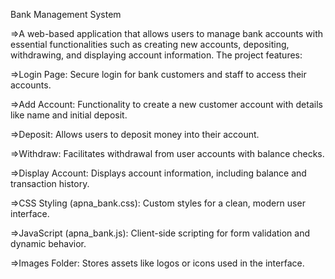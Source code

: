 Bank Management System

=>A web-based application that allows users to manage bank accounts with essential functionalities such as creating new accounts, depositing, withdrawing, and displaying account information. The project features:

=>Login Page: Secure login for bank customers and staff to access their accounts.

=>Add Account: Functionality to create a new customer account with details like name and initial deposit.

=>Deposit: Allows users to deposit money into their account.

=>Withdraw: Facilitates withdrawal from user accounts with balance checks.

=>Display Account: Displays account information, including balance and transaction history.

=>CSS Styling (apna_bank.css): Custom styles for a clean, modern user interface.

=>JavaScript (apna_bank.js): Client-side scripting for form validation and dynamic behavior.

=>Images Folder: Stores assets like logos or icons used in the interface.
